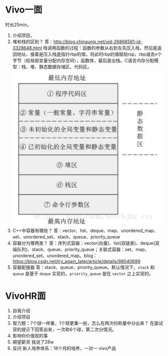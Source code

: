 # Vivo一面

时长25min。

1. 介绍项目。
2. 堆和栈的区别？
   答：http://blog.chinaunix.net/uid-26868581-id-3328648.html   栈调用函数的过程：函数的参数从右到左先压入栈，然后是返回地址，接着是压入栈底指针rbp的值，将此时rbp的值赋给rsp，rbp减去n个字节（给局部变量分配内存空间），函数体，最后是出栈。C语言内存分配模型：栈、堆、静态数据存储区、代码区。
   ![image-20210623185021985](image/image-20210623185021985.png)
3. C++中容器有哪些？
   答：vector、list、deque、map、unordered_map、set、unordered_set、stack、queue、priority_queue
4. 容器分为哪两类？
   答：序列式容器：vector(向量)、list(双链表)、deque(双端队列)、stack、queue、priority_queue；关联式容器：set、map、unordered_set、unordered_map。blog：https://blog.csdn.net/try_again_later/article/details/98040699
5. 容器配接器
   答：stack、queue、priority_queue。默认情况下，`stack` 和 `queue` 是基于 `deque` 实现的，`priority_queue` 是在 `vector` 之上实现的。

# VivoHR面

1. 自我介绍
2. 介绍项目
3. 智力题：7个球一样重，1个球更重一些，怎么在两次的称量中分出来？
   在面试官的提示下回答出来，一次称6个球，第二次分情况。
4. 影响你价值观的事
5. 期望薪资
   我说了28w
6. 反问
   新人培养体系：18个月的培养，一对一
   vivo产品